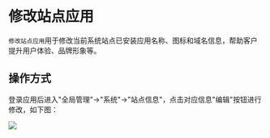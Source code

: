 修改站点应用
===

`修改站点应用`用于修改当前系统站点已安装应用名称、图标和域名信息，帮助客户提升用户体验、品牌形象等。

## 操作方式

登录应用后进入"全局管理"->"系统"->"站点信息"，点击对应信息"编辑"按钮进行修改，如下图：

![](https://bj-c1-prod-files.xcan.cloud/storage/pubapi/v1/file/site-edit.png?fid=207887511026925863&fpt=KG2sM1JxYZR0u6rwUElrjbVR6MgbYbZDgpNpcB5b)

